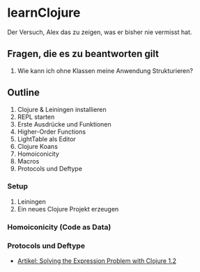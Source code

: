 learnClojure
============

Der Versuch, Alex das zu zeigen, was er bisher nie vermisst hat.

## Fragen, die es zu beantworten gilt

1. Wie kann ich ohne Klassen meine Anwendung Strukturieren?

## Outline

1. Clojure & Leiningen installieren  
2. REPL starten
3. Erste Ausdrücke und Funktionen
4. Higher-Order Functions
5. LightTable als Editor
5. Clojure Koans 
6. Homoiconicity
8. Macros
9. Protocols und Deftype 


### Setup

1. Leiningen
2. Ein neues Clojure Projekt erzeugen


### Homoiconicity (Code as Data)

### Protocols und Deftype

- [Artikel: Solving the Expression Problem with Clojure 1.2](http://www.ibm.com/developerworks/library/j-clojure-protocols/)
